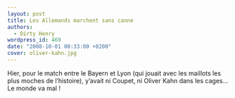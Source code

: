 ```yaml
---
layout: post
title: Les Allemands marchent sans canne
authors:
  - Dirty Henry
wordpress_id: 469
date: "2008-10-01 08:33:00 +0200"
cover: oliver-kahn.jpg
---
```


Hier, pour le match entre le Bayern et Lyon (qui jouait avec les maillots les
plus moches de l’histoire), y’avait ni Coupet, ni Oliver Kahn dans les cages… Le
monde va mal !
